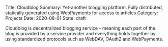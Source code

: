 Title: Cloudblog
Summary: Yet-another blogging platform. Fully distributed, statically generated using WebPayments for access to articles
Category: Projects
Date: 2020-08-01
State: draft

Cloudblog is decentralized blogging service - meaning each part of the blog is provided by a service provider and everything
holds together by using standardized protocols such as WebDAV, OAuth2 and WebPayments.
